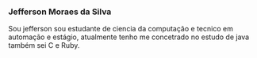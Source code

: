 ### Jefferson Moraes da Silva
Sou jefferson sou estudante de ciencia da computação e tecnico em automação e estágio, atualmente tenho me concetrado no estudo de java também sei C e Ruby.
